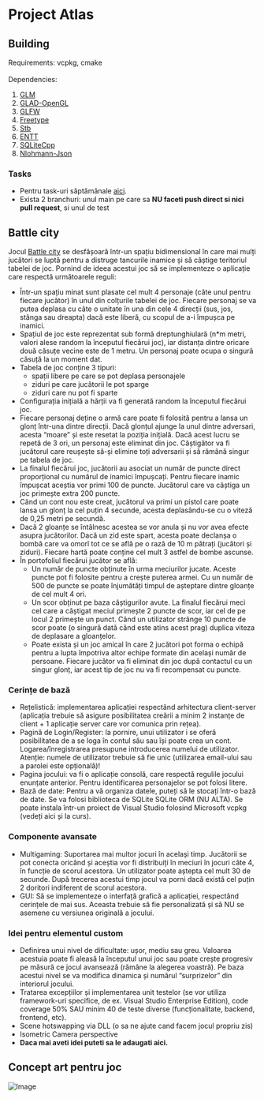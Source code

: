 # Project Atlas

## Building

Requirements: vcpkg, cmake \
\
Dependencies:
1. [GLM](https://github.com/g-truc/glm)
2. [GLAD-OpenGL](https://glad.dav1d.de/)
3. [GLFW](https://www.glfw.org/)
4. [Freetype](https://github.com/freetype/freetype)
5. [Stb](https://github.com/nothings/stb)
6. [ENTT](https://github.com/skypjack/entt)
7. [SQLiteCpp](https://github.com/SRombauts/SQLiteCpp)
8. [Nlohmann-Json](https://github.com/nlohmann/json)

### Tasks

- Pentru task-uri săptămânale [aici](https://github.com/users/RaduC1234/projects/6/views/1).
- Exista 2 branchuri: unul main pe care sa **NU faceti push direct si nici pull request**, si unul de test

## Battle city

Jocul [Battle city](https://docs.google.com/document/d/1ZUAht8qgf-_eWXlgzBdUDsHmSIjltmKt4VtcDRZftMs/edit?tab=t.0#heading=h.7qep3k3doi7) se desfășoară într-un spațiu bidimensional în care mai mulți jucători se luptă pentru a distruge tancurile inamice și să câștige teritoriul tabelei de joc. Pornind de ideea acestui joc să se implementeze o aplicație care respectă următoarele reguli:
- Într-un spațiu minat sunt plasate cel mult 4 personaje (câte unul pentru fiecare jucător) în unul din colțurile tabelei de joc. Fiecare personaj se va putea deplasa cu câte o unitate în una din cele 4 direcții (sus, jos, stânga sau dreapta) dacă este liberă, cu scopul de a-i împușca pe inamici.
- Spațiul de joc este reprezentat sub formă dreptunghiulară (n\*m metri, valori alese random la începutul fiecărui joc), iar distanța dintre oricare două căsuțe vecine este de 1 metru. Un personaj poate ocupa o singură căsuță la un moment dat.
- Tabela de joc conține 3 tipuri:
  - spații libere pe care se pot deplasa personajele
  - ziduri pe care jucătorii le pot sparge
  - ziduri care nu pot fi sparte
- Configurația inițială a hărții va fi generată random la începutul fiecărui joc.
- Fiecare personaj deține o armă care poate fi folosită pentru a lansa un glonț într-una dintre direcții. Dacă glonțul ajunge la unul dintre adversari, acesta “moare” și este resetat la poziția inițială. Dacă acest lucru se repetă de 3 ori, un personaj este eliminat din joc. Câștigător va fi jucătorul care reușește să-și elimine toți adversarii și să rămână singur pe tabela de joc.
- La finalul fiecărui joc, jucătorii au asociat un număr de puncte direct proporțional cu numărul de inamici împușcați. Pentru fiecare inamic împușcat aceștia vor primi 100 de puncte. Jucătorul care va câștiga un joc primește extra 200 puncte.
- Când un cont nou este creat, jucătorul va primi un pistol care poate lansa un glonț la cel puțin 4 secunde, acesta deplasându-se cu o viteză de 0,25 metri pe secundă.
- Dacă 2 gloanțe se întâlnesc acestea se vor anula și nu vor avea efecte asupra jucătorilor. Dacă un zid este spart, acesta poate declanșa o bombă care va omorî tot ce se află pe o rază de 10 m pătrați (jucători și ziduri). Fiecare hartă poate conține cel mult 3 astfel de bombe ascunse.
- În portofoliul fiecărui jucător se află:
  - Un număr de puncte obținute în urma meciurilor jucate. Aceste puncte pot fi folosite pentru a crește puterea armei. Cu un număr de 500 de puncte se poate înjumătăți timpul de așteptare dintre gloanțe de cel mult 4 ori.
  - Un scor obținut pe baza câștigurilor avute. La finalul fiecărui meci cel care a câștigat meciul primește 2 puncte de scor, iar cel de pe locul 2 primește un punct. Când un utilizator strânge 10 puncte de scor poate (o singură dată când este atins acest prag) duplica viteza de deplasare a gloanțelor.
  - Poate exista și un joc amical în care 2 jucători pot forma o echipă pentru a lupta împotriva altor echipe formate din același număr de persoane. Fiecare jucător va fi eliminat din joc după contactul cu un singur glonț, iar acest tip de joc nu va fi recompensat cu puncte.

### Cerințe de bază
- Rețelistică: implementarea aplicației respectând arhitectura client-server (aplicația trebuie să asigure posibilitatea creării a minim 2 instanțe de client + 1 aplicație server care vor comunica prin rețea).
- Pagină de Login/Register: la pornire, unui utilizator i se oferă posibilitatea de a se loga în contul său sau își poate crea un cont. Logarea/înregistrarea presupune introducerea numelui de utilizator. Atenție: numele de utilizator trebuie să fie unic (utilizarea email-ului sau a parolei este opțională)!
- Pagina jocului: va fi o aplicație consolă, care respectă regulile jocului enunțate anterior. Pentru identificarea personajelor se pot folosi litere.
- Bază de date: Pentru a vă organiza datele, puteți să le stocați într-o bază de date. Se va folosi biblioteca de SQLite SQLite ORM (NU ALTA). Se poate instala într-un proiect de Visual Studio folosind Microsoft vcpkg (vedeți aici și la curs).

### Componente avansate
- Multigaming: Suportarea mai multor jocuri în același timp. Jucătorii se pot conecta oricând și aceștia vor fi distribuiți în meciuri în jocuri câte 4, în funcție de scorul acestora. Un utilizator poate aștepta cel mult 30 de secunde. După trecerea acestui timp jocul va porni dacă există cel puțin 2 doritori indiferent de scorul acestora.
- GUI: Să se implementeze o interfață grafică a aplicației, respectând cerințele de mai sus. Aceasta trebuie să fie personalizată și să NU se asemene cu versiunea originală a jocului.

### Idei pentru elementul custom
- Definirea unui nivel de dificultate: ușor, mediu sau greu. Valoarea acestuia poate fi aleasă la începutul unui joc sau poate crește progresiv pe măsură ce jocul avansează (rămâne la alegerea voastră). Pe baza acestui nivel se va modifica dinamica și numărul “surprizelor” din interiorul jocului.
- Tratarea excepțiilor și implementarea unit testelor (se vor utiliza framework-uri specifice, de ex. Visual Studio Enterprise Edition), code coverage 50% SAU minim 40 de teste diverse (funcționalitate, backend, frontend, etc).
- Scene hotswapping via DLL (o sa ne ajute cand facem jocul propriu zis)
- Isometric Camera perspective
- **Daca mai aveti idei puteti sa le adaugati aici.**

## Concept art pentru joc 
![Image](https://github.com/user-attachments/assets/886782b6-95c8-4015-a0e8-372e41e6fdde)
